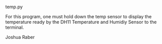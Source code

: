 temp.py

For this program, one must hold down the temp sensor to display the temperature ready by the DH11 Temperature and Humidiy Sensor to the terminal.

Joshua Raber

